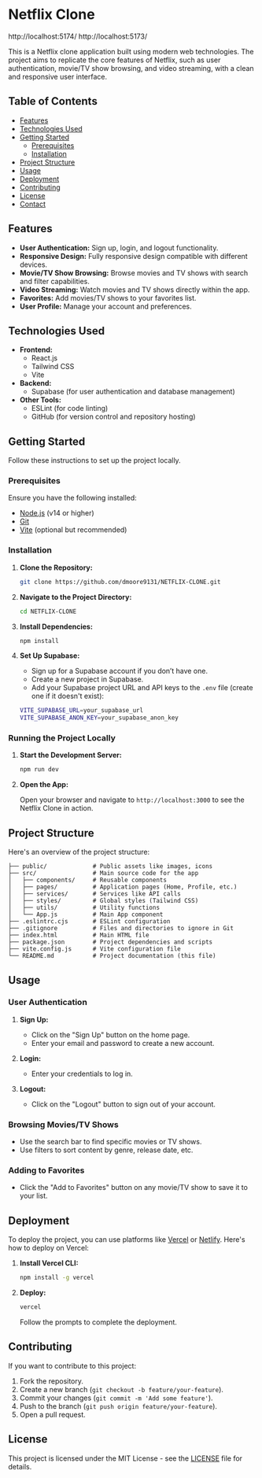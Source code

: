 # Netflix Clone
http://localhost:5174/  http://localhost:5173/

This is a Netflix clone application built using modern web technologies. The project aims to replicate the core features of Netflix, such as user authentication, movie/TV show browsing, and video streaming, with a clean and responsive user interface.

## Table of Contents

- [Features](#features)
- [Technologies Used](#technologies-used)
- [Getting Started](#getting-started)
  - [Prerequisites](#prerequisites)
  - [Installation](#installation)
- [Project Structure](#project-structure)
- [Usage](#usage)
- [Deployment](#deployment)
- [Contributing](#contributing)
- [License](#license)
- [Contact](#contact)

## Features

- **User Authentication:** Sign up, login, and logout functionality.
- **Responsive Design:** Fully responsive design compatible with different devices.
- **Movie/TV Show Browsing:** Browse movies and TV shows with search and filter capabilities.
- **Video Streaming:** Watch movies and TV shows directly within the app.
- **Favorites:** Add movies/TV shows to your favorites list.
- **User Profile:** Manage your account and preferences.

## Technologies Used

- **Frontend:**
  - React.js
  - Tailwind CSS
  - Vite
- **Backend:**
  - Supabase (for user authentication and database management)
- **Other Tools:**
  - ESLint (for code linting)
  - GitHub (for version control and repository hosting)

## Getting Started

Follow these instructions to set up the project locally.

### Prerequisites

Ensure you have the following installed:

- [Node.js](https://nodejs.org/) (v14 or higher)
- [Git](https://git-scm.com/)
- [Vite](https://vitejs.dev/) (optional but recommended)

### Installation

1. **Clone the Repository:**

   ```bash
   git clone https://github.com/dmoore9131/NETFLIX-CLONE.git
   ```

2. **Navigate to the Project Directory:**

   ```bash
   cd NETFLIX-CLONE
   ```

3. **Install Dependencies:**

   ```bash
   npm install
   ```

4. **Set Up Supabase:**

   - Sign up for a Supabase account if you don’t have one.
   - Create a new project in Supabase.
   - Add your Supabase project URL and API keys to the `.env` file (create one if it doesn't exist):

   ```bash
   VITE_SUPABASE_URL=your_supabase_url
   VITE_SUPABASE_ANON_KEY=your_supabase_anon_key
   ```

### Running the Project Locally

1. **Start the Development Server:**

   ```bash
   npm run dev
   ```

2. **Open the App:**

   Open your browser and navigate to `http://localhost:3000` to see the Netflix Clone in action.

## Project Structure

Here's an overview of the project structure:

```plaintext
├── public/             # Public assets like images, icons
├── src/                # Main source code for the app
│   ├── components/     # Reusable components
│   ├── pages/          # Application pages (Home, Profile, etc.)
│   ├── services/       # Services like API calls
│   ├── styles/         # Global styles (Tailwind CSS)
│   ├── utils/          # Utility functions
│   └── App.js          # Main App component
├── .eslintrc.cjs       # ESLint configuration
├── .gitignore          # Files and directories to ignore in Git
├── index.html          # Main HTML file
├── package.json        # Project dependencies and scripts
├── vite.config.js      # Vite configuration file
└── README.md           # Project documentation (this file)
```

## Usage

### User Authentication

1. **Sign Up:**
   - Click on the "Sign Up" button on the home page.
   - Enter your email and password to create a new account.

2. **Login:**
   - Enter your credentials to log in.

3. **Logout:**
   - Click on the "Logout" button to sign out of your account.

### Browsing Movies/TV Shows

- Use the search bar to find specific movies or TV shows.
- Use filters to sort content by genre, release date, etc.

### Adding to Favorites

- Click the "Add to Favorites" button on any movie/TV show to save it to your list.

## Deployment

To deploy the project, you can use platforms like [Vercel](https://vercel.com/) or [Netlify](https://www.netlify.com/). Here's how to deploy on Vercel:

1. **Install Vercel CLI:**

   ```bash
   npm install -g vercel
   ```

2. **Deploy:**

   ```bash
   vercel
   ```

   Follow the prompts to complete the deployment.

## Contributing

If you want to contribute to this project:

1. Fork the repository.
2. Create a new branch (`git checkout -b feature/your-feature`).
3. Commit your changes (`git commit -m 'Add some feature'`).
4. Push to the branch (`git push origin feature/your-feature`).
5. Open a pull request.

## License

This project is licensed under the MIT License - see the [LICENSE](LICENSE) file for details.

